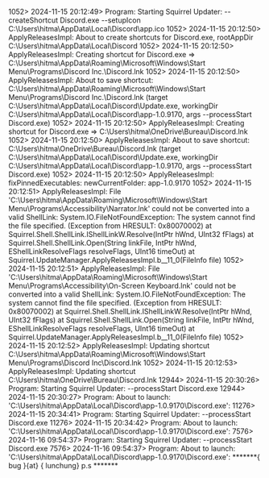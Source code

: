 1052> 2024-11-15 20:12:49> Program: Starting Squirrel Updater: --createShortcut Discord.exe --setupIcon C:\Users\hitma\AppData\Local\Discord\app.ico
1052> 2024-11-15 20:12:50> ApplyReleasesImpl: About to create shortcuts for Discord.exe, rootAppDir C:\Users\hitma\AppData\Local\Discord
1052> 2024-11-15 20:12:50> ApplyReleasesImpl: Creating shortcut for Discord.exe => C:\Users\hitma\AppData\Roaming\Microsoft\Windows\Start Menu\Programs\Discord Inc.\Discord.lnk
1052> 2024-11-15 20:12:50> ApplyReleasesImpl: About to save shortcut: C:\Users\hitma\AppData\Roaming\Microsoft\Windows\Start Menu\Programs\Discord Inc.\Discord.lnk (target C:\Users\hitma\AppData\Local\Discord\Update.exe, workingDir C:\Users\hitma\AppData\Local\Discord\app-1.0.9170, args --processStart Discord.exe)
1052> 2024-11-15 20:12:50> ApplyReleasesImpl: Creating shortcut for Discord.exe => C:\Users\hitma\OneDrive\Bureau\Discord.lnk
1052> 2024-11-15 20:12:50> ApplyReleasesImpl: About to save shortcut: C:\Users\hitma\OneDrive\Bureau\Discord.lnk (target C:\Users\hitma\AppData\Local\Discord\Update.exe, workingDir C:\Users\hitma\AppData\Local\Discord\app-1.0.9170, args --processStart Discord.exe)
1052> 2024-11-15 20:12:50> ApplyReleasesImpl: fixPinnedExecutables: newCurrentFolder: app-1.0.9170
1052> 2024-11-15 20:12:51> ApplyReleasesImpl: File 'C:\Users\hitma\AppData\Roaming\Microsoft\Windows\Start Menu\Programs\Accessibility\Narrator.lnk' could not be converted into a valid ShellLink: System.IO.FileNotFoundException: The system cannot find the file specified. (Exception from HRESULT: 0x80070002)
   at Squirrel.Shell.ShellLink.IShellLinkW.Resolve(IntPtr hWnd, UInt32 fFlags)
   at Squirrel.Shell.ShellLink.Open(String linkFile, IntPtr hWnd, EShellLinkResolveFlags resolveFlags, UInt16 timeOut)
   at Squirrel.UpdateManager.ApplyReleasesImpl.<fixPinnedExecutables>b__11_0(FileInfo file)
1052> 2024-11-15 20:12:51> ApplyReleasesImpl: File 'C:\Users\hitma\AppData\Roaming\Microsoft\Windows\Start Menu\Programs\Accessibility\On-Screen Keyboard.lnk' could not be converted into a valid ShellLink: System.IO.FileNotFoundException: The system cannot find the file specified. (Exception from HRESULT: 0x80070002)
   at Squirrel.Shell.ShellLink.IShellLinkW.Resolve(IntPtr hWnd, UInt32 fFlags)
   at Squirrel.Shell.ShellLink.Open(String linkFile, IntPtr hWnd, EShellLinkResolveFlags resolveFlags, UInt16 timeOut)
   at Squirrel.UpdateManager.ApplyReleasesImpl.<fixPinnedExecutables>b__11_0(FileInfo file)
1052> 2024-11-15 20:12:52> ApplyReleasesImpl: Updating shortcut C:\Users\hitma\AppData\Roaming\Microsoft\Windows\Start Menu\Programs\Discord Inc\Discord.lnk
1052> 2024-11-15 20:12:53> ApplyReleasesImpl: Updating shortcut C:\Users\hitma\OneDrive\Bureau\Discord.lnk
12944> 2024-11-15 20:30:26> Program: Starting Squirrel Updater: --processStart Discord.exe
12944> 2024-11-15 20:30:27> Program: About to launch: 'C:\Users\hitma\AppData\Local\Discord\app-1.0.9170\Discord.exe': 
11276> 2024-11-15 20:34:41> Program: Starting Squirrel Updater: --processStart Discord.exe
11276> 2024-11-15 20:34:42> Program: About to launch: 'C:\Users\hitma\AppData\Local\Discord\app-1.0.9170\Discord.exe': 
7576> 2024-11-16 09:54:37> Program: Starting Squirrel Updater: --processStart Discord.exe
7576> 2024-11-16 09:54:37> Program: About to launch: 'C:\Users\hitma\AppData\Local\Discord\app-1.0.9170\Discord.exe': 
*******{ bug }{at} { lunchung} p.s *******
